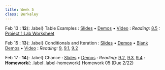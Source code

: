 ```yaml
---
title: Week 5
class: Berkeley
---
```


Feb 13
: **12**{: .label} Table Examples
  : [Slides](https://docs.google.com/presentation/d/1BbgPnirv8BSd-etC9-ZSRknaYeXYSwJ8KTl5tE7KkwU/edit?usp=sharing) &#8226; [Demos](https://data8.datahub.berkeley.edu/hub/user-redirect/git-pull?repo=https%3A%2F%2Fgithub.com%2Fdata-8%2Fmaterials-sp23&urlpath=retro%2Ftree%2Fmaterials-sp23%2Flec%2Flec12.ipynb&branch=main) &#8226; [Video](https://youtu.be/3nPNTPQrv0E)
: *Reading:* [8.5](https://inferentialthinking.com/chapters/08/5/Bike_Sharing_in_the_Bay_Area.html)
  : [Project 1 Lab Worksheet](https://drive.google.com/file/d/1pdVXGdlfUwsnho-mR-9X0eyW7vB81e7x/view?usp=sharing)

Feb 15
: **13**{: .label} Conditionals and Iteration
  : [Slides](https://docs.google.com/presentation/d/1jrWnW3SyNzbvU5iPsUxDoABHH1TJlw-3HElWEdQabtc/edit?usp=sharing) &#8226; [Demos](https://data8.datahub.berkeley.edu/hub/user-redirect/git-pull?repo=https%3A%2F%2Fgithub.com%2Fdata-8%2Fmaterials-sp23&urlpath=retro%2Ftree%2Fmaterials-sp23%2Flec%2Flec13.ipynb&branch=main) &#8226; [Blank Demos](https://data8.datahub.berkeley.edu/hub/user-redirect/git-pull?repo=https%3A%2F%2Fgithub.com%2Fdata-8%2Fmaterials-sp23&urlpath=retro%2Ftree%2Fmaterials-sp23%2Flec%2Flec13_empty.ipynb&branch=main) &#8226; [Video](https://youtu.be/Xmks8ypAIcY)
: *Reading:* [9](https://inferentialthinking.com/chapters/09/Randomness.html), [9.1](https://inferentialthinking.com/chapters/09/1/Conditional_Statements.html), [9.2](https://inferentialthinking.com/chapters/09/2/Iteration.html)

Feb 17
: **14**{: .label} Chance
  : [Slides](https://docs.google.com/presentation/d/1Aciu4AW_LWCfaZnqeQOy2phtxXOhRa-XnIhIIY-2JK8/edit?usp=sharing) &#8226; [Demos](https://data8.datahub.berkeley.edu/hub/user-redirect/git-pull?repo=https%3A%2F%2Fgithub.com%2Fdata-8%2Fmaterials-sp23&urlpath=retro%2Ftree%2Fmaterials-sp23%2Flec%2Flec14.ipynb&branch=main) <!--&#8226; [Video](#)-->
: *Reading:* [9.2](https://inferentialthinking.com/chapters/09/2/Iteration.html), [9.3](https://inferentialthinking.com/chapters/09/3/Simulation.html), [9.4](https://inferentialthinking.com/chapters/09/4/Monty_Hall_Problem.html)
: **Homework**{: .label .label-homework} Homework 05 (Due 2/22)
